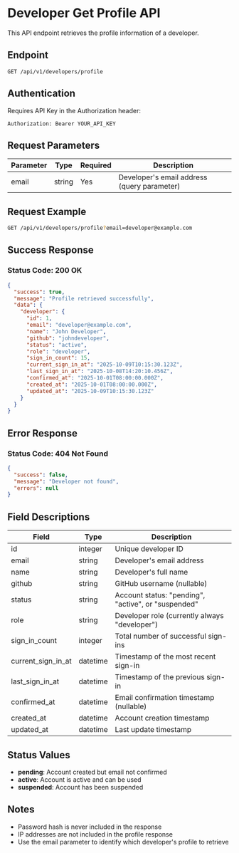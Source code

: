 # Developer Get Profile API

This API endpoint retrieves the profile information of a developer.

## Endpoint

```
GET /api/v1/developers/profile
```

## Authentication

Requires API Key in the Authorization header:
```
Authorization: Bearer YOUR_API_KEY
```

## Request Parameters

| Parameter | Type   | Required | Description |
|-----------|--------|----------|-------------|
| email     | string | Yes      | Developer's email address (query parameter) |

## Request Example

```bash
GET /api/v1/developers/profile?email=developer@example.com
```

## Success Response

### Status Code: 200 OK

```json
{
  "success": true,
  "message": "Profile retrieved successfully",
  "data": {
    "developer": {
      "id": 1,
      "email": "developer@example.com",
      "name": "John Developer",
      "github": "johndeveloper",
      "status": "active",
      "role": "developer",
      "sign_in_count": 15,
      "current_sign_in_at": "2025-10-09T10:15:30.123Z",
      "last_sign_in_at": "2025-10-08T14:20:10.456Z",
      "confirmed_at": "2025-10-01T08:00:00.000Z",
      "created_at": "2025-10-01T08:00:00.000Z",
      "updated_at": "2025-10-09T10:15:30.123Z"
    }
  }
}
```

## Error Response

### Status Code: 404 Not Found

```json
{
  "success": false,
  "message": "Developer not found",
  "errors": null
}
```

## Field Descriptions

| Field              | Type     | Description |
|--------------------|----------|-------------|
| id                 | integer  | Unique developer ID |
| email              | string   | Developer's email address |
| name               | string   | Developer's full name |
| github             | string   | GitHub username (nullable) |
| status             | string   | Account status: "pending", "active", or "suspended" |
| role               | string   | Developer role (currently always "developer") |
| sign_in_count      | integer  | Total number of successful sign-ins |
| current_sign_in_at | datetime | Timestamp of the most recent sign-in |
| last_sign_in_at    | datetime | Timestamp of the previous sign-in |
| confirmed_at       | datetime | Email confirmation timestamp (nullable) |
| created_at         | datetime | Account creation timestamp |
| updated_at         | datetime | Last update timestamp |

## Status Values

- **pending**: Account created but email not confirmed
- **active**: Account is active and can be used
- **suspended**: Account has been suspended

## Notes

- Password hash is never included in the response
- IP addresses are not included in the profile response
- Use the email parameter to identify which developer's profile to retrieve


